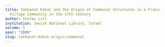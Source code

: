 ```yaml
---
title: Takkanot Kahal and the Origin of Communal Structures in a Franconian
  Village Community in the 17th Century
author: Stefan Litt
institution: Jewish National Library, Israel
volume: 5
year: "2008"
slug: takkanot-kahal-origin-communal
---
```

